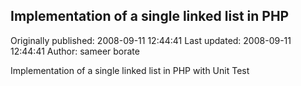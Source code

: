 ## Implementation of a single linked list in PHP 
Originally published: 2008-09-11 12:44:41 
Last updated: 2008-09-11 12:44:41 
Author: sameer borate 
 
Implementation of a single linked list in PHP with Unit Test